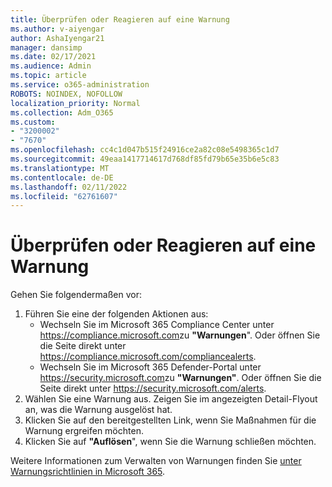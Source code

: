 ```yaml
---
title: Überprüfen oder Reagieren auf eine Warnung
ms.author: v-aiyengar
author: AshaIyengar21
manager: dansimp
ms.date: 02/17/2021
ms.audience: Admin
ms.topic: article
ms.service: o365-administration
ROBOTS: NOINDEX, NOFOLLOW
localization_priority: Normal
ms.collection: Adm_O365
ms.custom:
- "3200002"
- "7670"
ms.openlocfilehash: cc4c1d047b515f24916ce2a82c08e5498365c1d7
ms.sourcegitcommit: 49eaa1417714617d768df85fd79b65e35b6e5c83
ms.translationtype: MT
ms.contentlocale: de-DE
ms.lasthandoff: 02/11/2022
ms.locfileid: "62761607"
---
```

# <a name="review-or-act-on-an-alert"></a>Überprüfen oder Reagieren auf eine Warnung

Gehen Sie folgendermaßen vor:

1. Führen Sie eine der folgenden Aktionen aus:
   - Wechseln Sie im Microsoft 365 Compliance Center unter <https://compliance.microsoft.com>zu **"Warnungen**". Oder öffnen Sie die Seite direkt unter <https://compliance.microsoft.com/compliancealerts>.
   - Wechseln Sie im Microsoft 365 Defender-Portal unter <https://security.microsoft.com>zu **"Warnungen"**. Oder öffnen Sie die Seite direkt unter <https://security.microsoft.com/alerts>.
2. Wählen Sie eine Warnung aus. Zeigen Sie im angezeigten Detail-Flyout an, was die Warnung ausgelöst hat.
3. Klicken Sie auf den bereitgestellten Link, wenn Sie Maßnahmen für die Warnung ergreifen möchten.
4. Klicken Sie auf **"Auflösen**", wenn Sie die Warnung schließen möchten.

Weitere Informationen zum Verwalten von Warnungen finden Sie [unter Warnungsrichtlinien in Microsoft 365](https://docs.microsoft.com/microsoft-365/compliance/alert-policies).

